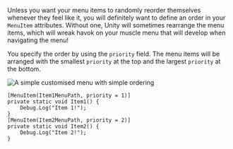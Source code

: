 Unless you want your menu items to randomly reorder themselves whenever they feel like it, you will definitely want to define an order in your `MenuItem` attributes. Without one, Unity will sometimes rearrange the menu items, which will wreak havok on your muscle menu that will develop when navigating the menu!

You specify the order by using the `priority` field. The menu items will be arranged with the smallest `priority` at the top and the largest `priority` at the bottom.

![A simple customised menu with simple ordering](ordered.png)

```
[MenuItem(Item1MenuPath, priority = 1)]
private static void Item1() {
    Debug.Log("Item 1!");
}
[MenuItem(Item2MenuPath, priority = 2)]
private static void Item2() {
    Debug.Log("Item 2!");
}
```